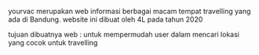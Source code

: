 yourvac merupakan web informasi berbagai macam tempat travelling yang ada di Bandung.
website ini dibuat oleh 4L pada tahun 2020

tujuan dibuatnya web : untuk mempermudah user dalam mencari lokasi yang cocok untuk travelling

 